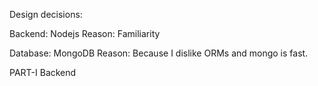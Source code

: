 Design decisions:

Backend: Nodejs
Reason: Familiarity

Database: MongoDB
Reason: Because I dislike ORMs and mongo is fast.

PART-I  Backend

